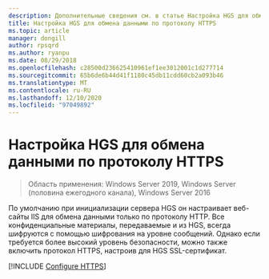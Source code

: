 ```yaml
---
description: Дополнительные сведения см. в статье Настройка HGS для обмена данными по протоколу HTTPS.
title: Настройка HGS для обмена данными по протоколу HTTPS
ms.topic: article
manager: dongill
author: rpsqrd
ms.author: ryanpu
ms.date: 08/29/2018
ms.openlocfilehash: c28500d236625410961ef1ee3012001c1d277714
ms.sourcegitcommit: 65b6de6b44d41f1180c45db11cdd60cb2a093b46
ms.translationtype: MT
ms.contentlocale: ru-RU
ms.lasthandoff: 12/10/2020
ms.locfileid: "97049892"
---
```

# <a name="configure-hgs-for-https-communications"></a>Настройка HGS для обмена данными по протоколу HTTPS

>Область применения: Windows Server 2019, Windows Server (половина ежегодного канала), Windows Server 2016

По умолчанию при инициализации сервера HGS он настраивает веб-сайты IIS для обмена данными только по протоколу HTTP.
Все конфиденциальные материалы, передаваемые и из HGS, всегда шифруются с помощью шифрования на уровне сообщений. Однако если требуется более высокий уровень безопасности, можно также включить протокол HTTPS, настроив для HGS SSL-сертификат.

[!INCLUDE [Configure HTTPS](../../../includes/configure-hgs-for-https.md)]

